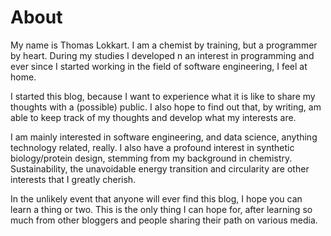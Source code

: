 # About

My name is Thomas Lokkart. I am a chemist by training, but a programmer by heart. During my studies I developed n an interest in programming and ever since I started working in the field of software engineering, I feel at home. 

I started this blog, because I want to experience what it is like to share my thoughts with a (possible) public. I also hope to find out that, by writing, am able to keep track of my thoughts and develop what my  interests are. 

I am mainly interested in software engineering, and data science, anything technology related, really. I also have a profound interest in synthetic biology/protein design, stemming from my background in chemistry. Sustainability, the unavoidable energy transition and circularity are other interests that I greatly cherish.

In the unlikely event that anyone will ever find this blog, I hope you can learn a thing or two. This is the only thing I can hope for, after learning so much from other bloggers and people sharing their path on various media. 
